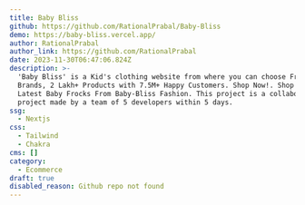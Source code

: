 ```yaml
---
title: Baby Bliss
github: https://github.com/RationalPrabal/Baby-Bliss
demo: https://baby-bliss.vercel.app/
author: RationalPrabal
author_link: https://github.com/RationalPrabal
date: 2023-11-30T06:47:06.824Z
description: >-
  ​'Baby Bliss' is a Kid's clothing website from where you can ⁦choose From 5K+
  Brands, 2 Lakh+ Products with 7.5M+ Happy Customers. Shop Now!⁩. Shop For
  Latest Baby Frocks From Baby-Bliss Fashion. This project is a collaborative
  project made by a team of 5 developers within 5 days.​
ssg:
  - Nextjs
css:
  - Tailwind
  - Chakra
cms: []
category:
  - Ecommerce
draft: true
disabled_reason: Github repo not found
---
```

